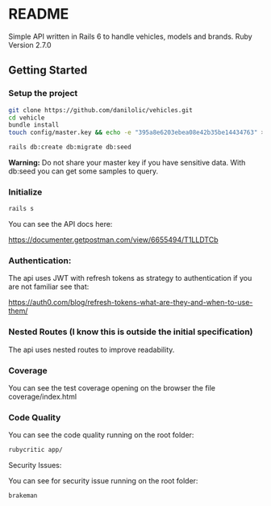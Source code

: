 # README

Simple API written in Rails 6 to handle vehicles, models and brands.
Ruby Version 2.7.0

## Getting Started

### Setup the project
```bash
git clone https://github.com/danilolic/vehicles.git
cd vehicle
bundle install
touch config/master.key && echo -e "395a8e6203ebea08e42b35be14434763" >> config/master.key

rails db:create db:migrate db:seed
```
**Warning:** Do not share your master key if you have sensitive data.
With db:seed you can get some samples to query.

### Initialize

```bash
rails s
```

You can see the API docs here:

https://documenter.getpostman.com/view/6655494/T1LLDTCb

### Authentication:
The api uses JWT with refresh tokens as strategy to authentication if you are not familiar see that:

https://auth0.com/blog/refresh-tokens-what-are-they-and-when-to-use-them/

### Nested Routes (I know this is outside the initial specification)

The api uses nested routes to improve readability.

### Coverage

You can see the test coverage opening on the browser the file coverage/index.html

### Code Quality

You can see the code quality running on the root folder:

```bash
rubycritic app/
```

Security Issues:

You can see for security issue running on the root folder:

```bash
brakeman
```
